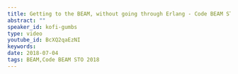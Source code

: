 ```yaml
---
title: Getting to the BEAM, without going through Erlang - Code BEAM STO 2018
abstract: ""
speaker_id: kofi-gumbs
type: video
youtube_id: BcXQ2qaEzNI
keywords: 
date: 2018-07-04
tags: BEAM,Code BEAM STO 2018
---
```


